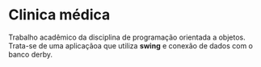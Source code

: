 # Clinica médica

  Trabalho acadêmico da disciplina de programação orientada a objetos. Trata-se de uma aplicaçãoa que utiliza **swing** e conexão de dados com o banco derby.
  
